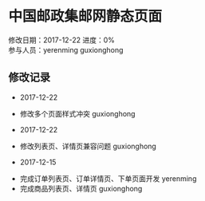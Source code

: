 # 中国邮政集邮网静态页面

修改日期：2017-12-22
进度：0%  
参与人员：yerenming guxionghong

## 修改记录
- 2017-12-22
* 修改多个页面样式冲突 guxionghong

- 2017-12-22
* 修改列表页、详情页兼容问题 guxionghong

- 2017-12-15
* 完成订单列表页、订单详情页、下单页面开发 yerenming
* 完成商品列表页、详情页 guxionghong
